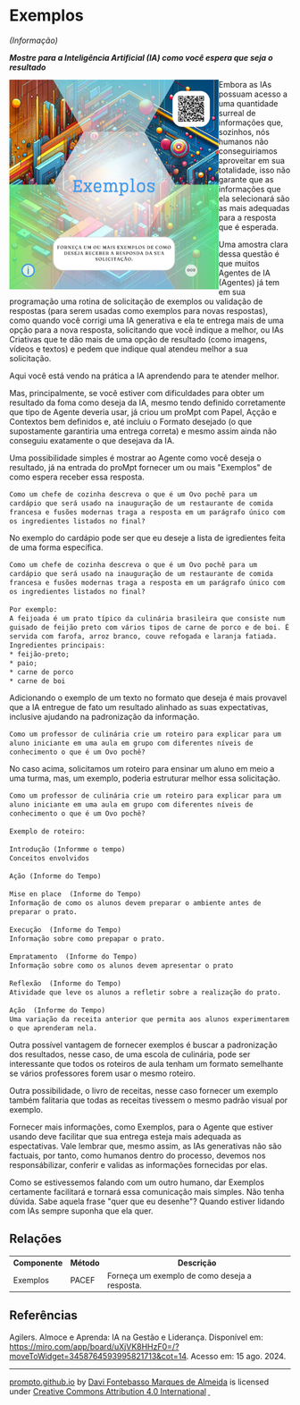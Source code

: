 # Exemplos
*(Informação)*

***Mostre para a Inteligência Artificial (IA) como você espera que seja o resultado***

<img src="../../imagens/cards/009.png" width="375" height="375" align="left">

Embora as IAs possuam acesso a uma quantidade surreal de informações que, sozinhos, nós humanos não conseguiriamos aproveitar em sua totalidade, isso não garante que as informações que ela selecionará são as mais adequadas para a resposta que é esperada.

Uma amostra clara dessa questão é que muitos Agentes de IA (Agentes) já tem em sua programação uma rotina de solicitação de exemplos ou validação de respostas (para serem usadas como exemplos para novas respostas), como quando você corrigi uma IA generativa e ela te entrega mais de uma opção para a nova resposta, solicitando que você indique a melhor, ou IAs Criativas que te dão mais de uma opção de resultado (como imagens, vídeos e textos) e pedem que indique qual atendeu melhor a sua solicitação.

Aqui você está vendo na prática a IA aprendendo para te atender melhor.

Mas, principalmente, se você estiver com dificuldades para obter um resultado da foma como deseja da IA, mesmo tendo definido corretamente que tipo de Agente deveria usar, já criou um proMpt com Papel, Açção e Contextos bem definidos e, até incluiu o Formato desejado (o que supostamente garantiria uma entrega correta) e mesmo assim ainda não conseguiu exatamente o que desejava da IA. 

Uma possibilidade simples é mostrar ao Agente como você deseja o resultado, já na entrada do proMpt fornecer um ou mais "Exemplos" de como espera receber essa resposta.

```
Como um chefe de cozinha descreva o que é um Ovo pochê para um cardápio que será usado na inauguração de um restaurante de comida francesa e fusões modernas traga a resposta em um parágrafo único com os ingredientes listados no final?
```

No exemplo do cardápio pode ser que eu deseje a lista de igredientes feita de uma forma específica.

```
Como um chefe de cozinha descreva o que é um Ovo pochê para um cardápio que será usado na inauguração de um restaurante de comida francesa e fusões modernas traga a resposta em um parágrafo único com os ingredientes listados no final?

Por exemplo:
A feijoada é um prato típico da culinária brasileira que consiste num guisado de feijão preto com vários tipos de carne de porco e de boi. É servida com farofa, arroz branco, couve refogada e laranja fatiada.
Ingredientes principais:
* feijão-preto;
* paio;
* carne de porco
* carne de boi

```

Adicionando o exemplo de um texto no formato que deseja é mais provavel que a IA entregue de fato um resultado alinhado as suas expectativas, inclusive ajudando na padronização da informação.

```
Como um professor de culinária crie um roteiro para explicar para um aluno iniciante em uma aula em grupo com diferentes níveis de conhecimento o que é um Ovo pochê?
```

No caso acima, solicitamos um roteiro para ensinar um aluno em meio a uma turma, mas, um exemplo, poderia estruturar melhor essa solicitação.

```
Como um professor de culinária crie um roteiro para explicar para um aluno iniciante em uma aula em grupo com diferentes níveis de conhecimento o que é um Ovo pochê?

Exemplo de roteiro:

Introdução (Informme o tempo)
Conceitos envolvidos

Ação (Informe do Tempo)

Mise en place  (Informe do Tempo)
Informação de como os alunos devem preparar o ambiente antes de preparar o prato.

Execução  (Informe do Tempo)
Informação sobre como prepapar o prato.

Empratamento  (Informe do Tempo)
Informação sobre como os alunos devem apresentar o prato

Reflexão  (Informe do Tempo)
Atividade que leve os alunos a refletir sobre a realização do prato.

Ação  (Informe do Tempo)
Uma variação da receita anterior que permita aos alunos experimentarem o que aprenderam nela.

```

Outra possível vantagem de fornecer exemplos é buscar a padronização dos resultados, nesse caso, de uma escola de culinária, pode ser interessante que todos os roteiros de aula tenham um formato semelhante se vários professores forem usar o mesmo roteiro.

Outra possibilidade, o livro de receitas, nesse caso fornecer um exemplo também falitaria que todas as receitas tivessem o mesmo padrão visual por exemplo.

Fornecer mais informações, como Exemplos, para o Agente que estiver usando deve facilitar que sua entrega esteja mais adequada as espectativas. Vale lembrar que, mesmo assim, as IAs generativas não são factuais, por tanto, como humanos dentro do processo, devemos nos responsábilizar, conferir e validas as informações fornecidas por elas.

Como se estivessemos falando com um outro humano, dar Exemplos certamente facilitará e tornará essa comunicação mais simples. Não tenha dúvida. Sabe aquela frase "quer que eu desenhe"? Quando estiver lidando com IAs sempre suponha que ela quer.

## Relações
<table>
<tr>
  <th>Componente</th>	<th>Método</th>	<th>Descrição</th>
</tr>
<tr>
  <td>Exemplos</td><td>PACEF</td><td>	Forneça um exemplo de como deseja a resposta.</td>
</tr>
</table>

## Referências
Agilers. Almoce e Aprenda: IA na Gestão e Liderança. Disponível em: https://miro.com/app/board/uXjVK8HHzF0=/?moveToWidget=3458764593995821713&cot=14. Acesso em: 15 ago. 2024.


<hr><p xmlns:cc="http://creativecommons.org/ns#" xmlns:dct="http://purl.org/dc/terms/"><a property="dct:title" rel="cc:attributionURL" href="https://davifma.github.io/proMpto/">prompto.github.io</a> by <a rel="cc:attributionURL dct:creator" property="cc:attributionName" href="http://linkedin.com/in/davifma">Davi Fontebasso Marques de Almeida</a> is licensed under <a href="https://creativecommons.org/licenses/by/4.0/?ref=chooser-v1" target="_blank" rel="license noopener noreferrer" style="display:inline-block;">Creative Commons Attribution 4.0 International<img style="height:22px!important;margin-left:3px;vertical-align:text-bottom;" src="https://mirrors.creativecommons.org/presskit/icons/cc.svg?ref=chooser-v1" alt=""> <img style="height:22px!important;margin-left:3px;vertical-align:text-bottom;" src="https://mirrors.creativecommons.org/presskit/icons/by.svg?ref=chooser-v1" alt=""></a></p>
